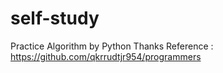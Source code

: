 # self-study
Practice Algorithm by Python
Thanks Reference : https://github.com/qkrrudtjr954/programmers
